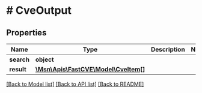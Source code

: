 # # CveOutput

## Properties

Name | Type | Description | Notes
------------ | ------------- | ------------- | -------------
**search** | **object** |  |
**result** | [**\Msn\Apis\FastCVE\Model\CveItem[]**](CveItem.md) |  |

[[Back to Model list]](../../README.md#models) [[Back to API list]](../../README.md#endpoints) [[Back to README]](../../README.md)
